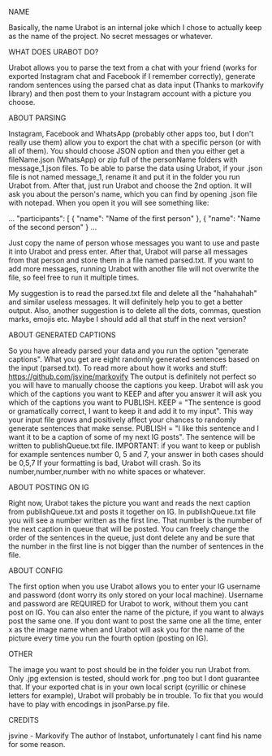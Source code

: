 NAME

Basically, the name Urabot is an internal joke which I chose to actually keep as the name of the project. No secret messages or whatever.

WHAT DOES URABOT DO?

Urabot allows you to parse the text from a chat with your friend (works for exported Instagram chat and Facebook if I remember correctly), generate random sentences
using the parsed chat as data input (Thanks to markovify library) and then post them to your Instagram account with a picture you choose. 

ABOUT PARSING

Instagram, Facebook and WhatsApp (probably other apps too, but I don't really use them) allow you to export the chat with a specific person (or with all of them). You should
choose JSON option and then you either get a fileName.json (WhatsApp) or zip full of the personName folders with message_1.json files. To be able to parse the data using
Urabot, if your .json file is not named message_1, rename it and put it in the folder you run Urabot from. After that, just run Urabot and choose the 2nd option. It will 
ask you about the person's name, which you can find by opening .json file with notepad. When you open it you will see something like:

...
"participants": [
    {
      "name": "Name of the first person"
    },
    {
      "name": "Name of the second person"
    }
...

Just copy the name of person whose messages you want to use and paste it into Urabot and press enter. After that, Urabot will parse all messages from that person and store
them in a file named parsed.txt. If you want to add more messages, running Urabot with another file will not overwrite the file, so feel free to run it multiple times.

My suggestion is to read the parsed.txt file and delete all the "hahahahah" and similar useless messages. It will definitely help you to get a better output. Also, another
suggestion is to delete all the dots, commas, question marks, emojis etc. Maybe I should add all that stuff in the next version?

ABOUT GENERATED CAPTIONS

So you have already parsed your data and you run the option "generate captions". What you get are eight randomly generated sentences based on the input (parsed.txt). To read
more about how it works and stuff: https://github.com/jsvine/markovify
The output is definitely not perfect so you will have to manually choose the captions you keep. Urabot will ask you which of the captions you want to KEEP and after you
answer it will ask you which of the captions you want to PUBLISH. KEEP = "The sentence is good or gramatically correct, I want to keep it and add it to my input". This way
your input file grows and positively affect your chances to randomly generate sentences that make sense. PUBLISH = "I like this sentence and I want it to be a caption of
some of my next IG posts". The sentence will be written to publishQueue.txt file.
IMPORTANT: if you want to keep or publish for example sentences number 0, 5 and 7, your answer in both cases should be 0,5,7
If your formatting is bad, Urabot will crash. So its number,number,number with no white spaces or whatever.

ABOUT POSTING ON IG

Right now, Urabot takes the picture you want and reads the next caption from publishQueue.txt and posts it together on IG. In publishQueue.txt file you will see a number
written as the first line. That number is the number of the next caption in queue that will be posted. You can freely change the order of the sentences in the queue,
just dont delete any and be sure that the number in the first line is not bigger than the number of sentences in the file. 

ABOUT CONFIG

The first option when you use Urabot allows you to enter your IG username and password (dont worry its only stored on your local machine). Username and password are REQUIRED
for Urabot to work, without them you cant post on IG. You can also enter the name of the picture, if you want to always post the same one. If you dont want to post the same
one all the time, enter x as the image name when and Urabot will ask you for the name of the picture every time you run the fourth option (posting on IG).

OTHER

The image you want to post should be in the folder you run Urabot from. Only .jpg extension is tested, should work for .png too but I dont guarantee that. If your exported
chat is in your own local script (cyrillic or chinese letters for example), Urabot will probably be in trouble. To fix that you would have to play with encodings in
jsonParse.py file.

CREDITS

jsvine - Markovify
The author of Instabot, unfortunately I cant find his name for some reason.
